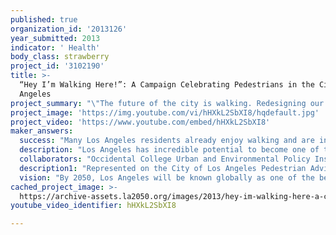 ```yaml
---
published: true
organization_id: '2013126'
year_submitted: 2013
indicator: ' Health'
body_class: strawberry
project_id: '3102190'
title: >-
  “Hey I’m Walking Here!”: A Campaign Celebrating Pedestrians in the City of Los
  Angeles 
project_summary: "\"The future of the city is walking. Redesigning our cities for walkers and walking will help make our cities places where people want to be. But it’s not something we consciously think about. So every time you’re out there walking I want you to think “Hey, I’m Walking Here!” — Alissa Walker, Journalist and Los Angeles Walks Steering Committee member, at WIRED 2012\r\n\r\nLast December, Alissa’s talk at the WIRED 2012 conference in London became a dinner table discussion at a Los Angeles Walks meeting. We laughed over the clip Alissa referenced from Midnight Cowboy where Dustin Hoffman yells “Hey, I’m Walking Here!” at a fast-moving car rolling into a New York City crosswalk: http://www.youtube.com/watch?v=c412hqucHKw But in all seriousness, shouting “Hey, I’m Walking Here” was far too representative of our own Los Angeles experience—a place where walking doesn’t get enough respect.\r\n\r\nWe found ourselves becoming inspired by other entertaining yet educational stunts that highlighted pedestrians, like a group of pedestrians that actually moved a car which had stopped in the middle of the crosswalk in Brazil: http://www.youtube.com/watch?feature=player_embedded&v=UqhUeDTAyYs Or Peatónito, who takes to the streets in Mexico City as the masked Mexican defender of pedestrians: http://m.theatlanticcities.com/commute/2013/02/if-only-every-city-had-masked-lucha-libre-defender-pedestrians/4804/ We realized we needed the same kind of cultural touchstone for Los Angeles: a movement bringing attention, safety and a bit of fun to walking to help build a healthier, more vibrant Los Angeles\r\n\r\nWalking is a “magic app” for creating a healthy city. As the most common type of physical activity, walking is an easy and effective way to improve fitness. It reduces body fat and bad cholesterol, cutting the risk of some of the leading causes of death in Los Angeles. Walking extends life—walking 75 minutes per week adds 1.8 years of life; walking 2.5 hours per week adds 7 years of life. Walking regularly also improves mood and reduces fatigue.\r\n\r\nThe benefits of walking reach beyond individual fitness to make communities into healthier places to live, work and play. Walking instead of driving, even for short car trips, decreases air pollution and reduces respiratory and cardiovascular ailments as well as some kinds of cancer. Car crashes are the leading cause of death for Angelenos under the age of 5 and the second-leading cause of death for children and young adults ages 5 to 24. Making the city safer for pedestrians can also make the city more equitable: Most pedestrian deaths in L.A. occur in low-income neighborhoods where many residents do not own cars. But the solution is not simply to get more people walking—it also requires that streets and sidewalks be redesigned to protect pedestrians from roadway traffic, slow down cars and trucks, and keep walkers feeling safe.\r\n\r\nWith these ideas in mind, Los Angeles Walks proposes to launch \"Hey, I'm Walking Here!\"  (or in Español, “¡Ay, Estoy Caminando!”)—a campaign which will not only increase pedestrian safety, but also highlight and celebrate walking as a conscious act that’s happening all over the city.  And by expanding upon our existing Los Angeles Walks work including awareness, events, community meetings and action, we’ll be able to support long-term efforts to build a more walkable Los Angeles by 2050.\r\n\r\nActivities funded through our “Hey, I’m Walking Here!” campaign will include:\r\n\r\n    Creating a bilingual “Hey, I’m Walking Here!”/ “¡Ay, Estoy Caminando!” publicity campaign using posters, stickers, public art, infographics and social media.\r\n\r\n    Authoring “Hey, I’m Walking Here!”/ “¡Ay, Estoy Caminando!” materials which will highlight the benefits of walking as a healthy and civic-minded action.\r\n\r\n    Convening community meetings in three neighborhoods where residents will assess the “good, bad and the ugly” for pedestrian activity, highlighting unsafe or unsavory walking environments to improve on the “Hey, I’m Walking Here” action days.\r\n\r\n    Organizing “Hey I’m Walking Here” action days where local communities will be empowered to make temporary, attention-getting improvements to local walking infrastructure (like a Parking Day focused on pedestrians).\r\n\r\n    Designing a pilot program for a pedestrian-focused urban wayfinding system that also serves as a publicity campaign throughout the city, to help Angelenos to understand the distance between neighborhoods and landmarks, and see that more places are walkable.\r\n\r\n    Holding regular group walks to underscore how walking is a fun way to explore the city and promote healthy lifestyles, where we will provide “Hey I’m Walking Here” materials.\r\n\r\n    Promoting pedestrian parades and events during CicLAvias (WalkLAvia) to make sure walkers have a  welcoming space when streets are closed to traffic.\r\n\r\n    Educating local residents about how to ask for higher-visibility crosswalks and lower speed limits on their streets (especially near schools).\r\n\r\n    "
project_image: 'https://img.youtube.com/vi/hHXkL2SbXI8/hqdefault.jpg'
project_video: 'https://www.youtube.com/embed/hHXkL2SbXI8'
maker_answers:
  success: "Many Los Angeles residents already enjoy walking and are instinctively drawn to areas good for walking—places like parks, the beach and walkable commercial districts. But most Angelenos have not taken the next step to consider how their neighborhoods can become more walkable. Los Angeles Walks’ “Hey, I’m Walking Here!”  campaign is intended to tap into this latent desire to help Angelenos request more pedestrian amenities, build more vibrant communities, and elevate the act of walking in the City of Los Angeles.\r\n\r\nWe plan to work closely alongside existing community efforts, reaching thought leaders, policymakers, and media to help us outline key steps which will not only build safer and more accessible city, but a more fun place to walk as well.\r\n\r\nTo evaluate the immediate goals of our project, we will track the number of events and community forums that Los Angeles Walks holds and the number of participants in these events. We will also capture and quantify the different ways that the campaign shares its “Hey, I’m Walking Here!” message, and count how often campaign slogans and themes are picked up and references in news articles and interviews, like minded organizations, social media likes and shares, political and policy debates and other public forums.\r\n\r\nAnd will evaluate the campaign’s success in the short term by increased attention to walking. Over the long term the project can help improve metrics related to rates of walking, spending on pedestrian infrastructure, walkable land uses, and health outcomes.\r\n\r\nLos Angeles walks blogs regularly with updates on upcoming and past pedestrian-related events and news and produces a year-in-walking round-up of highlights. Comparing past updates with updates if this project is funded can help show whether there is an upsurge in interest in walking in LA, and Los Angeles Walks plans to participate in the Fall 2013 City of Los Angeles Bicycle and Pedestrian Count, led by the Los Angeles County Bicycle Coalition which helps establish much needed data and understanding of current travel patterns in the City.\r\n\r\nAt the same time as we track the strength of our messaging and participate in data collection, we will be laying the groundwork for analyzing longer term improvements in walking-related indicators. We will collect baseline data for rates of walking, funding for pedestrian programs and infrastructure, injuries and fatalities to pedestrians, staffing for pedestrian programs, and land zoned for mixed uses and/or with pedestrian overlays.  "
  description: "Los Angeles has incredible potential to become one of the world’s most walkable cities. Our mild climate is one obvious advantage, providing us with perfect walking weather almost every day of the year. Even our reputation for sprawl works to our advantage: Los Angeles developed as a series of small towns, meaning that there are multiple historic downtowns and commercial corridors that provide interesting places to walk. We also have the fastest-growing transit system in the United States, providing an extensive “walk extender” because it allows people to walk to a bus or train, take transit, then continue walking to destinations. New rail and bus rapid transit stops can evolve into walkable hubs that can allow more Angelenos to reduce driving or live without a car. Just raising the visibility of walking a little bit will have a tremendous impact with multiple co-benefits, and has potential to support a transformation the way the city thinks about walking and travels.\r\n\r\nThe Los Angeles region is also home to a health-conscious population and to many immigrants from countries with walkable cities where public space is valued. Certain demographic groups like young people and empty nesters of all backgrounds have been shown to be increasingly drawn to walkable neighborhoods. From street food to art walks to stair climbs, Los Angeles is slowly embracing walking as a key component of a great city.\r\n\r\nBut we shouldn't downplay the remaining challenges to creating a more walkable L.A. During the 20th century, Los Angeles was redesigned as a city for automobiles. Our streets were engineered to move as many cars and trucks as possible as fast as possible. Los Angeles was zoned to keep businesses away from homes, so new buildings were required to add parking. As a result, parking lots, driveways, strip malls and drive through restaurants carved up the city, creating barriers to safe, convenient and pleasant walks.\r\n\r\nAlthough the city and region are beginning to support transit, biking and walking, L.A. is still not a safe enough environment for pedestrians. Sidewalks are in a poor state of repair. Speed limits for cars are too high, and because roads and driving lanes are wide, many drivers speed even beyond the legal limit. There are not enough crosswalks. As a result, pedestrians in Los Angeles are disproportionately likely to be victims of fatal car crashes compared to national statistics. Approximately 100 pedestrians are killed each year in Los Angeles by hit-and-run drivers. Drivers who kill pedestrians often escape detection or are given light sentences, sending a message that that we care more about moving cars than we do about human life. Creating more awareness about walking and shifting L.A. to become a more walkable city will save lives through improved safety and extend and save and improve even more lives through the health benefits of a more physically active population.\r\n\r\nA pedestrian advocacy movement is overdue in Los Angeles, yet the timing c"
  collaborators: "Occidental College Urban and Environmental Policy Institute\r\nColleen Corcoran, Designed by Colleen\r\nLos Angeles County Bicycle Coalition\r\nSafe Routes to School National Partnership\r\nLos Angeles Commons\r\nMulticultural Communities for Mobility\r\nStreetsblog Los Angeles "
  description1: "Represented on the City of Los Angeles Pedestrian Advisory Committee; our founder Deborah Murphy has been Chair since 1998\r\n\r\nAdvocated for the City’s first Walkability Checklist that is used by City Planning Staff in their review of new development projects\r\n\r\nOrganized the Great Hollywood Walkabout in 2006\r\n\r\nOrganized the Great Glassell Park/Cypress Park Walkabout in 2007\r\n\r\nOrganized the Downtown Pasadena Walkabout in 2008\r\n\r\nPart of the team that prepared the Nationally recognized Living Street Model Street Design Manual\r\n\r\nPart of the Green LA Coalition Living Streets Campaign\r\n\r\nServed on Mayor James Hahn’s Transportation Task Force\r\n\r\nServed on County of Los Angeles Pedestrian Safety Task Force\r\n\r\nSince 1999 we have been the go-to organization for the press regarding pedestrian safety issues appearing in media including KCRW, KCET, KPCC, LA Times, LA Weekly, Curbed LA, Streetsblog LA and more\r\n\r\nAdvocated for 15 years for Continental Crosswalk installations in the City of Los Angeles\r\n\r\nAdvocated for 20 years for the creation of the Pedestrian Coordinator positions, which were finally created in 2012\r\n\r\nAdvocated with a coalition of Active Transportation advocates for a 5% set-aside of Measure R Local Return funds for pedestrian projects and 5% for bicycle projects in the City of Los Angeles\r\n\r\nAdvocated for pedestrian and bike safety projects in Silver Lake including a Road Diet for Rowena Avenue for six years, which was implemented in 2013\r\n\r\nFacilitated pedestrian safety charrettes in two Los Angeles neighborhoods: Silver Lake community in August 2012 and Leimert Park in November 2012\r\n\r\nConducted pedestrian-related events during CicLAvia including a WalkLAvia in October 2012 on three miles of Figueroa Street\r\n "
  vision: "By 2050, Los Angeles will be known globally as one of the best cities for walking in the world. The biggest change can be easily seen from the air: All of L.A.’s once-famous freeways have been removed, their multiple lanes of traffic replaced with extensive linear parks. Down the center of each of these parks are wide, green boulevards with clean energy rapid buses, protected cycling lanes and excellent walking paths. This network of “urban trails” connects each of L.A.’s neighborhoods so it’s completely possible to get nearly anywhere in the city on dedicated foot or bike infrastructure, although the extensive rail system is usually faster.  L.A. City overall health will be significantly improved with most citizens naturally getting in the public health reccomended minimum 10,000 steps a day as they go about their daily living, and collision rates for pedestrians and the city with drastically decrease. Drivers stop, with tender caution for pedestrians as they cross the street.  Hit n’ runs are a thing of the past. people take responsibility for their actions and realize that the guilt of running away from the scene of the crime is more harmful to them than owning up to their actions, and individuals will recognize the serious responsibility in their hands while as drivers.  90% of kids walk or bike to school as they attend quality schools close to where they live.  Walking Meetings will be a common occurence in the workplace.  And streetwalkers will come to take on a whole different meaning in Los Angeles.  A remake of “No One Walks in LA,” will be made with the title changed to “We all walk in LA” and mashed up to Randy Newman’s infamous “I Love LA”.  Mayor of Los Angeles will champion themselves as “Sidewalk Mayors” and other urban regions will look to Los Angeles with envy and questions for advice for how their neighborhoods can be as awesome as ours.\r\n\r\nAll neighborhoods in the city have been redesigned to be more walkable. A cultural shift has occurred and Angelenos in general choose to live close to where they work and shop. When they want to visit other parts of the city, people walk or bike to a rail station. Or they take a short walk to any commercial street to catch the frequent, convenient, attractive zero emissions buses which are the main form of motorized transportation in 2050. Although cars are still legal, all roads have tolls, surface parking lots are banned, speed limits are 10 mph in residential neighborhoods. Most people don’t own cars and those who do, rarely drive them.  Freeway capped park projects will pop up all over the city, reclaiming loved space that had been previously sacrificed.\r\n\r\nMore and more people walk in Los Angeles. The percentage of trips in Los Angeles taken on foot will have increased from 20 percent to 50 percent or more.  These shift into trips taken on foot will enjoy multiple co-benefits that will result in better air quality, reduced carbon emissions, and improved public health. The average resident wa"
cached_project_image: >-
  https://archive-assets.la2050.org/images/2013/hey-im-walking-here-a-campaign-celebrating-pedestrians-in-the-city-of-los-angeles/img.youtube.com/vi/hHXkL2SbXI8/hqdefault.jpg
youtube_video_identifier: hHXkL2SbXI8

---
```

